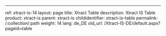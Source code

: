 ---
ref: xtract-is-14
layout: page
title: Xtract Table
description: Xtract IS Table
product: xtract-is
parent: xtract-is
childidentifier: xtract-is-table
permalink: /:collection/:path
weight: 14
lang: de_DE
old_url: /Xtract-IS-DE/default.aspx?pageid=table
